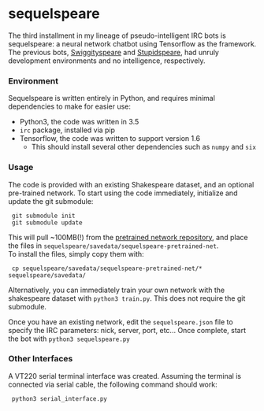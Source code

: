 # sequelspeare

The third installment in my lineage of pseudo-intelligent IRC bots is sequelspeare: a neural network chatbot using Tensorflow as the framework.
The previous bots, [Swiggityspeare](https://github.com/raidancampbell/swiggityspeare) and [Stupidspeare](https://github.com/raidancampbell/stupidspeare), had unruly development environments and no intelligence, respectively.

### Environment
Sequelspeare is written entirely in Python, and requires minimal dependencies to make for easier use:

- Python3, the code was written in 3.5
- `irc` package, installed via pip
- Tensorflow, the code was written to support version 1.6
    - This should install several other dependencies such as `numpy` and `six`
    
### Usage
The code is provided with an existing Shakespeare dataset, and an optional pre-trained network.  To start using the code immediately, initialize and update the git submodule:

     git submodule init
     git submodule update

This will pull ~100MB(!) from the [pretrained network repository](https://github.com/raidancampbell/sequelspeare-pretrained-net), and place the files in `sequelspeare/savedata/sequelspeare-pretrained-net`.  
To install the files, simply copy them with:

     cp sequelspeare/savedata/sequelspeare-pretrained-net/* sequelspeare/savedata/

Alternatively, you can immediately train your own network with the shakespeare dataset with `python3 train.py`.  This does not require the git submodule.

Once you have an existing network, edit the `sequelspeare.json` file to specify the IRC parameters: nick, server, port, etc...  Once complete, start the bot with `python3 sequelspeare.py`

### Other Interfaces
A VT220 serial terminal interface was created.  Assuming the terminal is connected via serial cable, the following command should work:

     python3 serial_interface.py